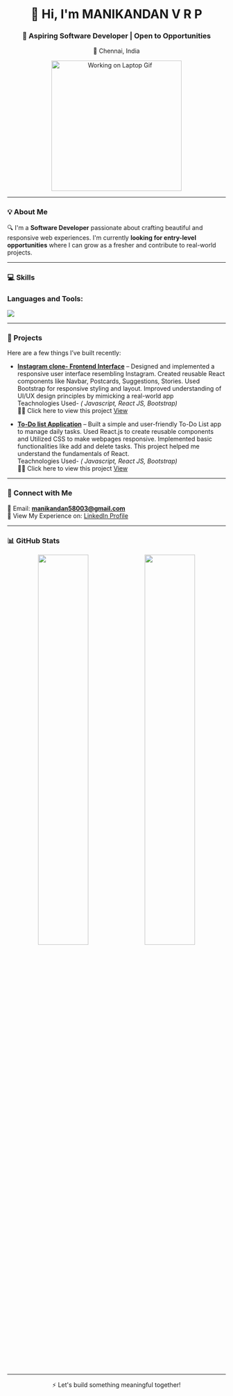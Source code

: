 <h1 align="center">👋 Hi, I'm MANIKANDAN V R P </h1>
<h3 align="center">🚀 Aspiring Software Developer | Open to Opportunities</h3>
<p align="center">
   📍 Chennai, India
</p>

<p align="center">
  <img src="https://media.giphy.com/media/qgQUggAC3Pfv687qPC/giphy.gif" width="300" alt="Working on Laptop Gif">
</p>

---

### 💡 About Me

🔍 I'm a **Software Developer** passionate about crafting beautiful and responsive web experiences.
 I'm currently **looking for entry-level opportunities** where I can grow as a fresher and contribute to real-world projects.

---

### 💻 Skills

<h3 align="left">Languages and Tools:</h3>

<p align="left">
<img src="https://skillicons.dev/icons?i=html,css,javascript,react,bootstrap,java,vscode,github,npm,vite" />
   
</p>





---

### 📁 Projects

Here are a few things I’ve built recently:

- **[Instagram clone- Frontend Interface](#)** – Designed and implemented a responsive user interface resembling Instagram.
Created reusable React components like Navbar, Postcards, Suggestions, Stories.
Used Bootstrap for responsive styling and layout.
Improved understanding of UI/UX design principles by mimicking a real-world app
 <br/> Teachnologies Used- *( Javascript, React JS, Bootstrap)*
<br/>👨‍💻 Click here to view this project [View](https://github.com/Manikandan5803/Instagram-Clone)

- **[To-Do list Application](#)** – Built a simple and user-friendly To-Do List app to manage daily tasks.
Used React.js to create reusable components and Utilized CSS to make webpages responsive.
Implemented basic functionalities like add and delete tasks.
This project helped me understand the fundamentals of React.
<br/> Teachnologies Used- *( Javascript, React JS, Bootstrap)*
<br/>👨‍💻 Click here to view this project [View](https://github.com/Manikandan5803/To-do-list)
---

### 🔗 Connect with Me

📧 Email: **manikandan58003@gmail.com**  
📄 View My Experience on: [LinkedIn Profile](https://www.linkedin.com/in/manikandan-v-r-p-822b8526b/)

---

### 📊 GitHub Stats

<p align="center">
 <img src="https://github-readme-stats.vercel.app/api?username=Manikandan5803&show_icons=true&theme=tokyonight" width="48%" />
  <img src="https://github-readme-stats.vercel.app/api/top-langs/?username=Manikandan5803&layout=compact&theme=tokyonight" width="48%" />


   </p>
  
---

<p align="center">
  ⚡ Let's build something meaningful together!
</p>

